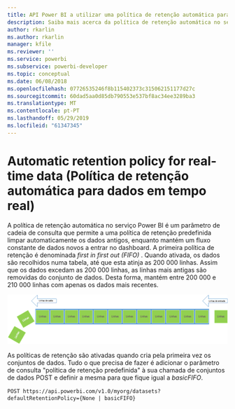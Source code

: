 ```yaml
---
title: API Power BI a utilizar uma política de retenção automática para os dados em tempo real
description: Saiba mais acerca da política de retenção automática no serviço Power BI
author: rkarlin
ms.author: rkarlin
manager: kfile
ms.reviewer: ''
ms.service: powerbi
ms.subservice: powerbi-developer
ms.topic: conceptual
ms.date: 06/08/2018
ms.openlocfilehash: 07726535246f8b115402373c315062151177d27c
ms.sourcegitcommit: 60dad5aa0d85db790553e537bf8ac34ee3289ba3
ms.translationtype: MT
ms.contentlocale: pt-PT
ms.lasthandoff: 05/29/2019
ms.locfileid: "61347345"
---
```

# <a name="automatic-retention-policy-for-real-time-data"></a>Automatic retention policy for real-time data (Política de retenção automática para dados em tempo real)

A política de retenção automática no serviço Power BI é um parâmetro de cadeia de consulta que permite a uma política de retenção predefinida limpar automaticamente os dados antigos, enquanto mantém um fluxo constante de dados novos a entrar no dashboard. A primeira política de retenção é denominada *first in first out (FIFO)* . Quando ativada, os dados são recolhidos numa tabela, até que esta atinja as 200 000 linhas. Assim que os dados excedam as 200 000 linhas, as linhas mais antigas são removidas do conjunto de dados. Desta forma, mantém entre 200 000 e 210 000 linhas com apenas os dados mais recentes.  
  
<center>

![política de retenção](media/api-Automatic-retention-policy-for-real-time-data/retention-policy.png) 

</center>

As políticas de retenção são ativadas quando cria pela primeira vez os conjuntos de dados. Tudo o que precisa de fazer é adicionar o parâmetro de consulta "política de retenção predefinida" à sua chamada de conjuntos de dados POST e definir a mesma para que fique igual a *basicFIFO*.  
  
    POST https://api.powerbi.com/v1.0/myorg/datasets?defaultRetentionPolicy={None | basicFIFO}
